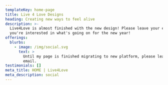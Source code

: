 ```yaml
---
templateKey: home-page
title: Live 4 Love Designs
heading: Creating new ways to feel alive
description: >-
  Live4Love is almost finished with the new design! Please leave your email if
  you're interested in what's going on for the new year!
offerings:
  blurbs:
    - image: /img/social.svg
      text: >
        Until my page is finished migrating to new platform, please leave your
        email. 
testimonials: []
meta_title: HOME | Live4Love
meta_description: social
---
```


